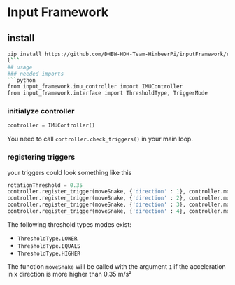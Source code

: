 # Input Framework
## install
```bash
pip install https://github.com/DHBW-HDH-Team-HimbeerPi/inputFramework/releases/download/latest/input_framework_lars_jaeger-0.0.1-py3-none-any.wh
l```
## usage
### needed imports
```python
from input_framework.imu_controller import IMUController
from input_framework.interface import ThresholdType, TriggerMode
```
### initialyze controller
```python
controller = IMUController()
```

You need to call ```controller.check_triggers()``` in your main loop.

### registering triggers
your triggers could look something like this
```python 
rotationThreshold = 0.35
controller.register_trigger(moveSnake, {'direction' : 1}, controller.mov_x, rotationTreshold, ThresholdType.HIGHER)
controller.register_trigger(moveSnake, {'direction' : 2}, controller.mov_x, -rotationTreshold, ThresholdType.LOWER)
controller.register_trigger(moveSnake, {'direction' : 3}, controller.mov_y, -rotationTreshold, ThresholdType.LOWER)
controller.register_trigger(moveSnake, {'direction' : 4}, controller.mov_y, rotationTreshold, ThresholdType.HIGHER)
```
The following threshold types modes exist:
- ```ThresholdType.LOWER```
- ```ThresholdType.EQUALS```
- ```ThresholdType.HIGHER```


The function ```moveSnake``` will be called with the argument ```1``` if the acceleration in x direction is more higher than 0.35 m/s²
